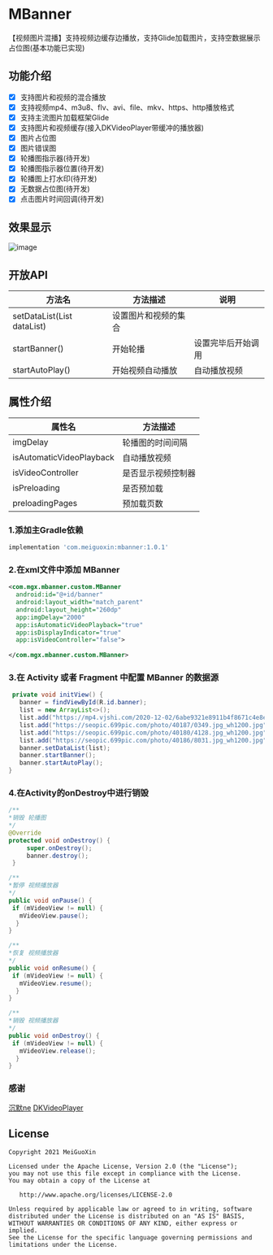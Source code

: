 # MBanner
【视频图片混播】支持视频边缓存边播放，支持Glide加载图片，支持空数据展示占位图(基本功能已实现)

## 功能介绍
- [x] 支持图片和视频的混合播放
- [x] 支持视频mp4、m3u8、flv、avi、file、mkv、https、http播放格式
- [x] 支持主流图片加载框架Glide
- [x] 支持图片和视频缓存(接入DKVideoPlayer带缓冲的播放器)
- [x] 图片占位图
- [x] 图片错误图
- [x] 轮播图指示器(待开发)
- [x] 轮播图指示器位置(待开发)
- [x] 轮播图上打水印(待开发) 
- [x] 无数据占位图(待开发) 
- [x] 点击图片时间回调(待开发) 

## 效果显示
![image](https://github.com/MeiGuoXin/MBanner/blob/master/app/src/main/java/com/mgx/mbanner/sample/image/1585732787919.gif)

## 开放API
方法名  | 方法描述  | 说明
 ---- | ----- | ------  
 setDataList(List<String> dataList)  |设置图片和视频的集合
 startBanner()  | 开始轮播 | 设置完毕后开始调用
 startAutoPlay() | 开始视频自动播放 | 自动播放视频
  
## 属性介绍 
|  属性名   | 方法描述  |
|  ----  | ----  |
| imgDelay  | 轮播图的时间间隔 |
| isAutomaticVideoPlayback  | 自动播放视频 |
| isVideoController  | 是否显示视频控制器 |
| isPreloading  | 是否预加载 |
| preloadingPages | 预加载页数 |

### 1.添加主Gradle依赖
```groovy
implementation 'com.meiguoxin:mbanner:1.0.1'
```
### 2.在xml文件中添加 MBanner
```xml
<com.mgx.mbanner.custom.MBanner
  android:id="@+id/banner"
  android:layout_width="match_parent"
  android:layout_height="260dp"
  app:imgDelay="2000"
  app:isAutomaticVideoPlayback="true"
  app:isDisplayIndicator="true"
  app:isVideoController="false">
       
</com.mgx.mbanner.custom.MBanner>
```
### 3.在 Activity 或者 Fragment 中配置 MBanner 的数据源
```java
 private void initView() {
   banner = findViewById(R.id.banner);
   list = new ArrayList<>();
   list.add("https://mp4.vjshi.com/2020-12-02/6abe9321e8911b4f8671c4e8e2ad2d05.mp4");
   list.add("https://seopic.699pic.com/photo/40187/0349.jpg_wh1200.jpg");
   list.add("https://seopic.699pic.com/photo/40180/4128.jpg_wh1200.jpg");
   list.add("https://seopic.699pic.com/photo/40186/8031.jpg_wh1200.jpg");
   banner.setDataList(list);
   banner.startBanner();
   banner.startAutoPlay();
}
```
### 4.在Activity的onDestroy中进行销毁

```java 
/**
*销毁 轮播图
*/
@Override
protected void onDestroy() {
     super.onDestroy();
     banner.destroy();
 }
```

```java 
/**
*暂停 视频播放器
*/
public void onPause() {
 if (mVideoView != null) {
   mVideoView.pause();
  }
}
```

```java 
/**
*恢复 视频播放器
*/
public void onResume() {
 if (mVideoView != null) {
   mVideoView.resume();
  }
}
```

```java 
/**
*销毁 视频播放器
*/
public void onDestroy() {
 if (mVideoView != null) {
   mVideoView.release();
  }
}
```
### 感谢
[沉默ne](https://blog.csdn.net/a598068693/article/details/80341099)
[DKVideoPlayer](https://github.com/dueeeke/DKVideoPlayer)
## License

	Copyright 2021 MeiGuoXin

    Licensed under the Apache License, Version 2.0 (the "License");
    you may not use this file except in compliance with the License.
    You may obtain a copy of the License at

       http://www.apache.org/licenses/LICENSE-2.0

    Unless required by applicable law or agreed to in writing, software
    distributed under the License is distributed on an "AS IS" BASIS,
    WITHOUT WARRANTIES OR CONDITIONS OF ANY KIND, either express or implied.
    See the License for the specific language governing permissions and
    limitations under the License.